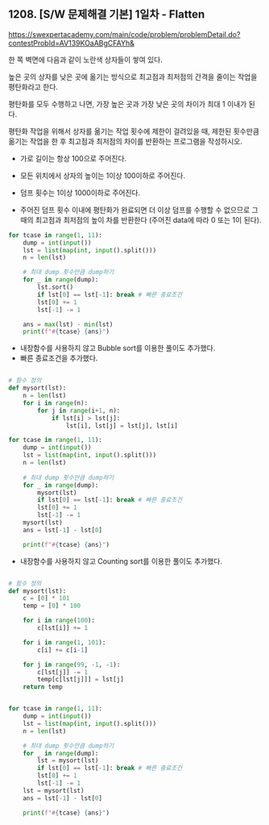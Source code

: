 ## 1208. [S/W 문제해결 기본] 1일차 - Flatten
https://swexpertacademy.com/main/code/problem/problemDetail.do?contestProbId=AV139KOaABgCFAYh&

한 쪽 벽면에 다음과 같이 노란색 상자들이 쌓여 있다.

높은 곳의 상자를 낮은 곳에 옮기는 방식으로 최고점과 최저점의 간격을 줄이는 작업을 평탄화라고 한다.

평탄화를 모두 수행하고 나면, 가장 높은 곳과 가장 낮은 곳의 차이가 최대 1 이내가 된다.

평탄화 작업을 위해서 상자를 옮기는 작업 횟수에 제한이 걸려있을 때, 제한된 횟수만큼 옮기는 작업을 한 후 최고점과 최저점의 차이를 반환하는 프로그램을 작성하시오.

* 가로 길이는 항상 100으로 주어진다.

* 모든 위치에서 상자의 높이는 1이상 100이하로 주어진다.

* 덤프 횟수는 1이상 1000이하로 주어진다.

* 주어진 덤프 횟수 이내에 평탄화가 완료되면 더 이상 덤프를 수행할 수 없으므로 그 때의 최고점과 최저점의 높이 차를 반환한다 (주어진 data에 따라 0 또는 1이 된다).

```python
for tcase in range(1, 11):
    dump = int(input())
    lst = list(map(int, input().split()))
    n = len(lst)

	# 최대 dump 횟수만큼 dump하기
    for _ in range(dump):
        lst.sort()
        if lst[0] == lst[-1]: break # 빠른 종료조건
        lst[0] += 1
        lst[-1] -= 1

    ans = max(lst) - min(lst)
    print(f"#{tcase} {ans}")
```

* 내장함수를 사용하지 않고 Bubble sort를 이용한 풀이도 추가했다.
* 빠른 종료조건을 추가했다.

```python

# 함수 정의
def mysort(lst):
    n = len(lst)
    for i in range(n):
        for j in range(i+1, n):
            if lst[i] > lst[j]:
                lst[i], lst[j] = lst[j], lst[i]

for tcase in range(1, 11):
    dump = int(input())
    lst = list(map(int, input().split()))
    n = len(lst)
		
	# 최대 dump 횟수만큼 dump하기
    for _ in range(dump):
        mysort(lst)
		if lst[0] == lst[-1]: break # 빠른 종료조건
        lst[0] += 1
        lst[-1] -= 1
    mysort(lst)
    ans = lst[-1] - lst[0]

    print(f"#{tcase} {ans}")
```

* 내장함수를 사용하지 않고 Counting sort를 이용한 풀이도 추가했다.

```python

# 함수 정의
def mysort(lst):
    c = [0] * 101
    temp = [0] * 100

    for i in range(100):
        c[lst[i]] += 1

    for i in range(1, 101):
        c[i] += c[i-1]

    for j in range(99, -1, -1):
        c[lst[j]] -= 1
        temp[c[lst[j]]] = lst[j]
    return temp


for tcase in range(1, 11):
    dump = int(input())
    lst = list(map(int, input().split()))
    n = len(lst)

    # 최대 dump 횟수만큼 dump하기
    for _ in range(dump):
        lst = mysort(lst)
        if lst[0] == lst[-1]: break # 빠른 종료조건
        lst[0] += 1
        lst[-1] -= 1
    lst = mysort(lst)
    ans = lst[-1] - lst[0]

    print(f"#{tcase} {ans}")

